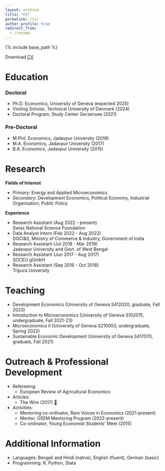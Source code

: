 ```yaml
---
layout: archive
title: "CV"
permalink: /cv/
author_profile: true
redirect_from:
  - /resume
---
```


{% include base_path %}

Download <a href="https://git-pritamsaha.github.io/files/CV.pdf" target="_blank">CV</a>

Education
======
### Doctoral
* Ph.D. Economics, University of Geneva (expected 2025)
* Visiting Scholar, Technical University of Denmark (2024)
* Doctoral Program, Study Center Gerzensee (2021)

### Pre-Doctoral
* M.Phil. Economics, Jadavpur University (2019)
* M.A. Economics, Jadavpur University (2017)
* B.A. Economics, Jadavpur University (2015)

Research
======
**Fields of Interest**
* _Primary_: Energy and Applied Microeconomics
* _Secondary_: Development Economics, Political Economy, Industrial Organisation, Public Policy

**Experience**
* Research Assistant (Aug 2022 - present)\
  Swiss National Science Foundation
* Data Analyst Intern (Feb 2022 - Aug 2022)\
  DGCI&S, Ministry of Commerce & Industry, Government of India
* Research Assistant (Jul 2018 - Mar 2019)\
  Jadavpur University and Govt. of West Bengal
* Research Assistant (Jun 2017 - Aug 2017)\
  SOCEO gGmbH
* Research Assistant (Sep 2016 - Oct 2016)\
  Tripura University

Teaching
======
* Development Economics (University of Geneva S412020, graduate, Fall 2023)
* Introduction to Microeconomics (University of Geneva S102015, undergraduate, Fall 2021-23)
* Microeconomics II (University of Geneva S210003, undergraduate, Spring 2022)
* Sustainable Economic Development (University of Geneva S417070, graduate, Fall 2021)

Outreach & Professional Development
======
* Refereeing:  
  * European Review of Agricultural Economics
* Articles:
  * The Wire (2017) [🔗](https://thewire.in/economy/unprecedented-job-losses-wage-decline-unorganised-sector-post-demonetisation)
* Activities:
  * Mentoring co-ordinator, Rare Voices in Economics (2021-present)
  * Mentor, GSEM Mentoring Program (2022-present)
  * Co-ordinator, Young Economist Students' Meet (2015)

Additional Information
======
* Languages: Bengali and Hindi (native), English (fluent), German (basic)
* Programming: R, Python, Stata
